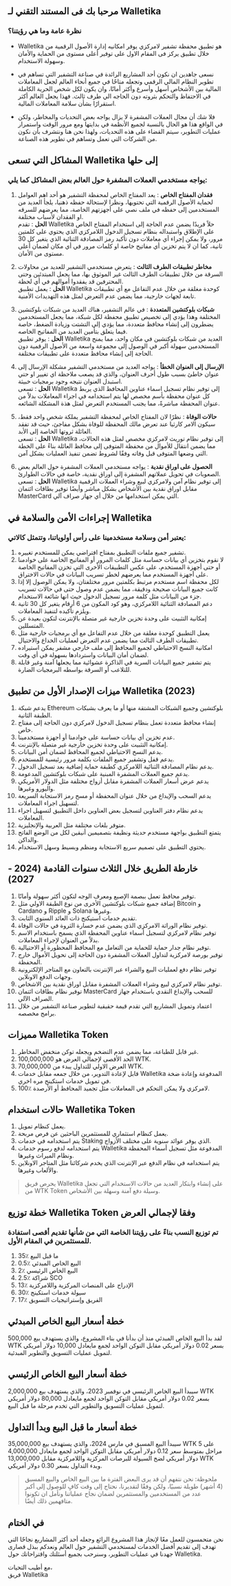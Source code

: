 ## مرحبا بك فى المستند التقني لـ Walletika
### نظرة عامة وما هي رؤيتنا؟
- Walletika هو تطبيق محفظة تشفير لامركزي يوفر امكانيه إدارة الأصول الرقمية من خلال تطبيق يركز فى المقام الاول على توفير أعلى مستوى من الحماية والأمان وسهولة الاستخدام.

- نسعى جاهدين ان نكون أحد المشاريع الرائدة في صناعة التشفير التي تساهم في تطوير النظام المالي الرقمي وتجعله متاحًا في جميع أنحاء العالم لجعل المعاملات المالية بين الأشخاص أسهل وأسرع وأكثر أمانًا، وان يكون لكل شخص الحرية الكاملة في الاحتفاظ والتحكم بثروته دون الحاجه الي طرف ثالث. فهذا يجعل العالم أكثر استقرارًا بشأن سلامة المعاملات المالية.

- فلا شك أن مجال العملات المشفرة لا يزال يواجه بعض التحديات والمخاطر، ولكن في الواقع هذا هو الحال بالنسبة لجميع الأنظمة في بدايتها ومع مرور الوقت واستمرار عمليات التطوير، سيتم القضاء على هذه التحديات، ولهذا نحن هنا ونتشرف بأن نكون من الشركات التي تعمل وتساهم في تطوير هذه الصناعة.

## المشاكل التي تسعى Walletika إلى حلها
### يواجه مستخدمي العملات المشفرة حول العالم بعض المشاكل كما يلي:
1. **فقدان المفتاح الخاص** : يعد المفتاح الخاص لمحفظة التشفير هو أحد اهم العوامل لحماية الأصول الرقمية التي تحتويها، ونظرا لإستحالة حفظه ذهنيا، يلجأ العديد من المستخدمين إلى حفظه في ملف نصي على أجهزتهم الخاصة، مما يعرضهم للسرقه او الفقدان لأسباب مختلفة.\
**الحل** : تقدم Walletika حلاً فريدًا يضمن عدم الحاجة إلى استخدام المفتاح الخاص على الإطلاق واستبداله بنظام تسجيل الدخول اللامركزي الذي يحتوي على كلمتين مرور، ولا يمكن إجراء أي معاملات دون تأكيد رمز المصادقة الثنائية الذي يتغير كل 30 ثانية، كما ان لا يتم تخزين أي مفاتيح خاصة او كلمات مرور في أي مكان لضمان أعلى مستوى من الأمان.

2. **مخاطر تطبيقات الطرف الثالث** : يتعرض مستخدمي التشفير للعديد من محاولات السرقة من خلال تطبيقات الطرف الثالث غير الموثوق بها، مما يجعل المبتدئين وحتى المحترفين قد يفقدوا أموالهم في أي لحظة.\
**الحل** : يعمل تطبيق Walletika كوحدة مغلقة من خلال عدم التفاعل مع أي تطبيقات تابعة لجهات خارجية، مما يضمن عدم التعرض لمثل هذه التهديدات الأمنية.

3. **شبكات بلوكتشين المتعددة** : في عالم التشفير، هناك العديد من شبكات بلوكتشين المختلفة وهذا يؤدي إلى تخصيص تطبيق محفظة لكل شبكة، مما يجعل المستخدمين يضطرون إلى إنشاء محافظ متعددة، مما يؤدي إلى التشتت وزيادة الضغط، خاصة فيما يتعلق بتأمين العديد من المفاتيح الخاصه.\
**الحل** : يوفر تطبيق Walletika العديد من شبكات بلوكتشين في مكان واحد، مما يمنح المستخدمين سهولة أكبر في الوصول إلى مجموعة واسعة من الأصول الرقمية دون الحاجة إلى إنشاء محافظ متعددة على تطبيقات مختلفة.

4. **الإرسال إلى العنوان الخطأ** : يواجه العديد من مستخدمي التشفير مشكلة الإرسال إلى عنوان خاطئ بسبب طول أحرف العنوان، والذي قد يصعب ملاحظة اي تغيير او حتي استبدل العنوان نتيجه وجود برمجيات خبيثة.\
**الحل** : تسعى Walletika إلى توفير نظام تسجيل اسماء عناوين المحافظ الذي يربط كل عنوان محفظة بأسم مخصص لها يتم استخدامه في اجراء المعاملات بدلاً من عنوان المحفظة مباشرةً، مما يجنب المستخدم التعرض لمثل هذة المشكلة الشائعه.

5. **حالات الوفاة** : نظرًا لان المفتاح الخاص لمحفظة التشفير يملكة شخص واحد فقط، سيكون الامر كارثيا عند تعرض مالك المحفظة للوفاة بشكل مفاجئ، حيث قد تفقد العائلة ثروتها الخاصة إلى الأبد.\
**الحل** : تسعى Walletika إلى توفير نظام توريث لامركزي مخصص لمثل هذه الحالات، مما يضمن انتقال للأموال من محفظة المتوفى إلى محافظ العائلة بناءً على الخطة التي وضعها المتوفى قبل وفاته وفقًا لشروط تضمن تنفيذ العمليات بشكل آمن.

6. **الحصول على اوراق نقدية** : يواجه مستخدمي العملات المشفرة حول العالم بعض الصعوبات في تحويل عملاتهم المشفرة إلى اوراق نقدية، خاصة في حالات الطوارئ.\
**الحل** : تسعى Walletika إلى توفير نظام آمن ولامركزي لبيع وشراء العملات الرقمية مقابل اوراق نقدية بين الأشخاص بشكل مباشر وأيضًا توفير بطاقات ائتمان MasterCard التي يمكن استخدامها من خلال أي جهاز صراف آلي.

## إجراءات الأمن والسلامة في Walletika
### يعتبر أمن وسلامة مستخدمينا على رأس أولوياتنا، وتتمثل كالاتي:
1. تشفير جميع ملفات التطبيق بمفتاح افتراضي يمكن للمستخدم تغييره.
2. لا نقوم بتخزين أي بيانات حساسة مثل كلمات المرور أو المفاتيح الخاصة على خوادمنا أو حتى أجهزة المستخدم، على عكس التطبيقات الأخرى التي تخزن المفاتيح الخاصة على أجهزة المستخدم مما يعرضهم لخطر تسريب البيانات في حالات الاختراق.
3. لكل محفظة اسم مستخدم مرتبط بكلمتين مرور مختلفتان، ولا يمكن الوصول إلا إذا كانت جميع البيانات صحيحة ودقيقة، مما يضمن عدم وصول حتى في حالات تسريب جزء من البيانات مثل كلمة مرور تسجيل الدخول حيث انها شائعة الاستخدام.
4. دعم المصادقة الثنائية اللامركزي، وهو كود المكون من 6 أرقام يتغير كل 30 ثانية ويلزم تأكيده لتنفيذ المعاملات.
5. إمكانية التثبيت على وحدة تخزين خارجية غير متصلة بالإنترنت لتكون بعيدة عن المتسللين.
6. يعمل التطبيق كوحدة مغلقة من خلال عدم التفاعل مع أي برمجيات خارجية مثل تطبيقات الطرف الثالث مما يضمن عدم التعرض لعمليات الخداع والاحتيال.
7. امكانية النسخ الاحتياطي لجميع المحافظ إلى ملف خارجي مشفر يمكن استيراده لضمان أمان البيانات واستردادها بسهولة في أي وقت.
8. يتم تشفير جميع البيانات السرية في الذاكرة عشوائية مما يجعلها آمنة وغير قابلة للتلاعب أو السرقة بواسطه البرمجيات الضارة.

## ميزات الإصدار الأول من تطبيق Walletika (2023)
1. يدعم شبكة Ethereum بلوكتشين وجميع الشبكات المشتقة منها أو ما يعرف بشبكات الطبقة الثانية.
2. إنشاء محافظ متعددة تعمل بنظام تسجيل الدخول لامركزي دون الحاجة إلى مفتاح خاص.
3. عدم تخزين أي بيانات حساسة على خوادمنا أو أجهزة مستخدمينا.
4. إمكانية التثبيت على وحدة تخزين خارجية غير متصلة بالإنترنت.
5. يدعم النسخ الاحتياطي لجميع المحافظ لضمان أمن البيانات.
6. يدعم قفل وتشفير جميع الملفات بكلمة مرور رئيسية للمستخدم.
7. يدعم نظام المصادقة الثنائية اللامركزي كطبقة حماية إضافية بعد تسجيل الدخول.
8. يدعم جميع العملات المشفرة المبنية على شبكات بلوكتشين المدعومة.
9. يدعم عرض أسعار العملات المشفرة مقابل أزواج مختلفة مثل الدولار الأمريكي واليورو وغيرها.
10. يدعم السحب والإيداع من خلال عنوان المحفظة أو مسح رمز الاستجابة السريعة لتسهيل اجراء المعاملات.
11. يدعم نظام دفتر العناوين لتسجيل بعض العناوين داخل التطبيق لتسهيل اجراء المعاملات.
12. متوفر بلغات مختلفة مثل العربية والإنجليزية.
13. يتمتع التطبيق بواجهة مستخدم حديثة ونظيفة بتصميمين أنيقين لكل من الوضع الفاتح والداكن.
14. يحتوي التطبيق على تصميم سريع الاستجابة ومنظم وبسيط وسهل الاستخدام.

## خارطة الطريق خلال الثلاث سنوات القادمة (2024 - 2027)
1. توفير محافظ تعمل ببصمة الإصبع ومعرف الوجه لتكون أكثر سهولة وأمانًا.
2. إضافة جميع شبكات بلوكتشين الأخرى من نوع الطبقة الاولي مثل Bitcoin و Cardano و Ripple و Solana وغيرها.
3. تقديم خدمات استيكنج ذات العائد السنوي الثابت.
4. توفير نظام الوراثة الامركزي الذي يضمن عدم خسارة الثروة في حالات الوفاة.
5. توفير نظام لامركزي لتسجيل أسماء عناوين المحفظة الذي يسمح باستخدام الاسم بدلاً من العنوان لإجراء المعاملات.
6. توفير نظام جدار حماية للحماية من التعامل مع المحافظ المحظورة أو الاحتيالية.
7. توفير بورصة لامركزية لتداول العملات المشفرة دون الحاجة إلى تحويل الأموال خارج المحفظة.
8. توفير نظام دفع لعمليات البيع والشراء عبر الإنترنت بالتعاون مع المتاجر الإلكترونية وجهات الدفع الاونلاين.
9. توفير نظام لامركزي لبيع وشراء العملات المشفرة مقابل اوراق نقدية بين الاشخاص.
10. توفير نظام بطاقات ائتمان MasterCard للسحب والإيداع النقدي باستخدام جهاز الصراف الآلي.
11. اعتماد وتمويل المشاريع التي تقدم قيمة حقيقية لتطوير صناعة التشفير من خلال برامج مخصصه.

## مميزات Walletika Token
1. غير قابل للطباعة، مما يضمن عدم التضخم ويجعله توكن منخفض المخاطر.
2. الحد الأقصى لإجمالي العرض هو 100,000,000 WTK.
3. العرض الاولي للتداول يبدء من 70,000,000 WTK.
4. قابل لإعادة التدوير، من خلال جمعه مقابل خدمات Walletika المدفوعة وإعادة ضخة في تمويل خدمات استكينج مره اخري.
5. 100٪ لامركزي ولا يمكن التحكم في المعاملات مثل تجميد المحافظ أو الأرصدة.

## حالات استخدام Walletika Token
1. يعمل كنظام تمويل.
2. يعمل كنظام استثماري للمستثمرين الباحثين عن فرص مربحة.
3. يتم استخدامه في خدمات Staking الذي يوفر عوائد سنوية على مختلف الأزواج.
4. يتم استخدامه لدفع رسوم خدمات Walletika المدفوعة مثل تسجيل أسماء المحفظة ونظام الميراث وغيرها.
5. يتم استخدامه في نظام الدفع عبر الإنترنت الذي يخدم شركائنا مثل المتاجر الاونلاين والألعاب وغيرها.
> يحرص فريق Walletika على إنشاء وابتكار العديد من حالات الاستخدام التي تجعل من WTK Token وسيلة دفع آمنة وسهلة بين الأشخاص.

## خطة توزيع Walletika Token وفقا لإجمالي العرض
### تم توزيع النسب بناءً على رؤيتنا الخاصة التي من شأنها تقديم أقصى استفادة للمستثمرين في المقام الأول.
1. 35٪ ما قبل البيع
2. 0.5٪ البيع الخاص المبدئي
3. 2٪ البيع الخاص الرئيسي
4. 2.5٪ شراكة SCO
5. 13٪ الإدراج على المنصات المركزية واللامركزية
6. 30٪ سيولة خدمات استكينج
7. 17٪ الفريق وإستراتيجيات التسويق

## خطة أسعار البيع الخاص المبدئي
لقد بدأ البيع الخاص المبدئي منذ أن بدأنا في بناء المشروع، والذي يستهدف بيع 500,000 WTK بسعر 0.02 دولار أمريكي مقابل التوكن الواحد لجمع مايعادل 10,000 دولار أمريكي  لتمويل عمليات التسويق والتطوير المبدئية.

## خطة أسعار البيع الخاص الرئيسي
سيبدأ البيع الخاص الرئيسي في نوفمبر 2023، والذي يستهدف بيع 2,000,000 WTK بسعر 0.02 دولار أمريكي مقابل التوكن الواحد لجمع مايعادل 80,000 دولار أمريكي لتمويل عمليات التسويق والتطوير التي تخدم مرحلة ما قبل البيع.

## خطة أسعار ما قبل البيع وبدأ التداول
سيبدأ البيع المسبق في مارس 2024، والذي يستهدف بيع 35,000,000 WTK على 5 مراحل بمتوسط سعر 0.12 دولار أمريكي مقابل التوكن الواحد لجمع مايعادل 4,000,000 دولار أمريكي لضخ السيولة للبرصات المركزية واللامركزية مقابل 13,000,000 WTK وبدء التداول بسعر 0.30 دولار أمريكي.
> ملحوظة: نحن نتفهم أن قد يرى البعض الفترة ما بين البيع الخاص والبيع المسبق (4 أشهر) طويلة نسبيًا، ولكن وفقًا لتقديرنا، نحتاج إلى وقت كافٍ للوصول إلى أكبر عدد من المستخدمين والمستثمرين لضمان نجاح عملياتنا ونأمل ان تكونوا متافهمين ذلك أيضًا.

## في الختام
نحن متحمسون للعمل معًا لإنجاز هذا المشروع الرائع وجعله أحد أكثر المشاريع نجاحًا التي تهدف إلى تقديم أفضل الخدمات لمستخدمي التشفير حول العالم ونعدكم ببذل قصارى جهدنا في عمليات التطوير، وسنرحب بجميع أسئلتك واقتراحاتك حول Walletika.


مع أطيب التحيات،\
فريق Walletika